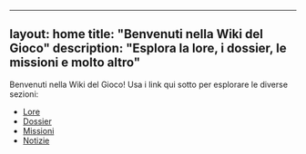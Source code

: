 
---
layout: home
title: "Benvenuti nella Wiki del Gioco"
description: "Esplora la lore, i dossier, le missioni e molto altro"
---

Benvenuti nella Wiki del Gioco! Usa i link qui sotto per esplorare le diverse sezioni:

- [Lore](lore.md)
- [Dossier](dossier.md)
- [Missioni](missioni.md)
- [Notizie](notizie.md)
